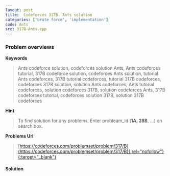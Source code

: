 ```yaml
---
layout: post
title:  Codeforces 317B. Ants solution
categories: ['brute force', 'implementation']
code: Ants
src: 317B-Ants.cpp
---
```

### **Problem overviews**

**Keywords**
> Ants codeforce solution, codeforces solution Ants, Ants codeforces tutorial, 317B codeforce solution, codeforces Ants solution, tutorial Ants codeforces, 317B tutorial codeforces, tutorial 317B codeforces, codeforces 317B solution, solution Ants codeforces, Ants tutorial codeforces, solution codeforces 317B, solution codeforces Ants, 317B codeforces tutorial, codeforces solution 317B, solution 317B codeforces

**Hint**
> To find solution for any problems, Enter probleam_id (**1A, 28B**, ...) on search box. 

**Problems Url**
> [https://codeforces.com/problemset/problem/317/B](https://codeforces.com/problemset/problem/317/B){:rel="nofollow"}{:target="_blank"}

#### **Solution**



